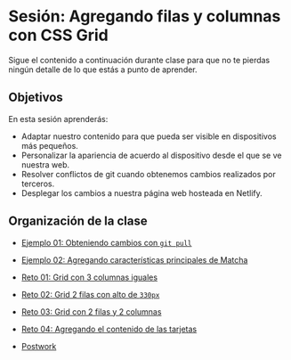 # Sesión: Agregando filas y columnas con CSS Grid

Sigue el contenido a continuación durante clase para que no te pierdas ningún
detalle de lo que estás a punto de aprender.

## Objetivos

En esta sesión aprenderás:

- Adaptar nuestro contenido para que pueda ser visible en dispositivos más 
  pequeños.
- Personalizar la apariencia de acuerdo al dispositivo desde el que se ve 
  nuestra web.
- Resolver conflictos de git cuando obtenemos cambios realizados por terceros.
- Desplegar los cambios a nuestra página web hosteada en Netlify.

## Organización de la clase

- [Ejemplo 01: Obteniendo cambios con `git pull`](https://github.com/beduExpert/A1-Frontend-Fundamentals-2020/tree/master/sesion-04/Ejemplo-01)

- [Ejemplo  02: Agregando características principales de Matcha](https://github.com/beduExpert/A1-Frontend-Fundamentals-2020/tree/master/sesion-04/Ejemplo-02)

- [Reto  01: Grid con 3 columnas iguales](https://github.com/beduExpert/A1-Frontend-Fundamentals-2020/tree/master/sesion-04/reto-01)

- [Reto  02: Grid 2 filas con alto de `330px`](https://github.com/beduExpert/A1-Frontend-Fundamentals-2020/tree/master/sesion-04/reto-02)

- [Reto  03: Grid con 2 filas y 2 columnas](https://github.com/beduExpert/A1-Frontend-Fundamentals-2020/tree/master/sesion-04/reto-03)

- [Reto  04: Agregando el contenido de las tarjetas](https://github.com/beduExpert/A1-Frontend-Fundamentals-2020/tree/master/sesion-04/reto-04)

- [Postwork](https://github.com/beduExpert/A1-Frontend-Fundamentals-2020/tree/master/sesion-04/postwork)
